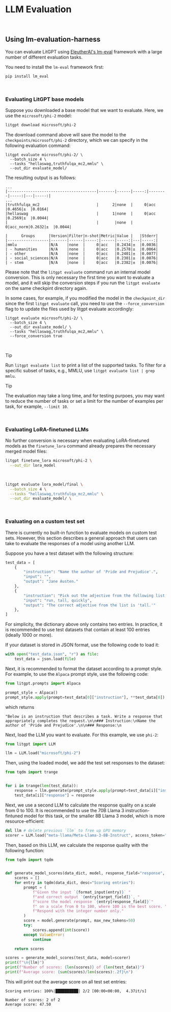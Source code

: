 # LLM Evaluation

&nbsp;

## Using lm-evaluation-harness

You can evaluate LitGPT using [EleutherAI's lm-eval](https://github.com/EleutherAI/lm-evaluation-harness) framework with a large number of different evaluation tasks.

You need to install the `lm-eval` framework first:

```bash
pip install lm_eval
```

&nbsp;

### Evaluating LitGPT base models

Suppose you downloaded a base model that we want to evaluate. Here, we use the `microsoft/phi-2` model:

```bash
litgpt download microsoft/phi-2
```

The download command above will save the model to the `checkpoints/microsoft/phi-2` directory, which we can
specify in the following evaluation command:


```
litgpt evaluate microsoft/phi-2/ \
  --batch_size 4 \
  --tasks "hellaswag,truthfulqa_mc2,mmlu" \
  --out_dir evaluate_model/
```

The resulting output is as follows:

```
...
|---------------------------------------|-------|------|-----:|--------|-----:|---|-----:|
...
|truthfulqa_mc2                         |      2|none  |     0|acc     |0.4656|±  |0.0164|
|hellaswag                              |      1|none  |     0|acc     |0.2569|±  |0.0044|
|                                       |       |none  |     0|acc_norm|0.2632|±  |0.0044|

|      Groups      |Version|Filter|n-shot|Metric|Value |   |Stderr|
|------------------|-------|------|-----:|------|-----:|---|-----:|
|mmlu              |N/A    |none  |     0|acc   |0.2434|±  |0.0036|
| - humanities     |N/A    |none  |     0|acc   |0.2578|±  |0.0064|
| - other          |N/A    |none  |     0|acc   |0.2401|±  |0.0077|
| - social_sciences|N/A    |none  |     0|acc   |0.2301|±  |0.0076|
| - stem           |N/A    |none  |     0|acc   |0.2382|±  |0.0076|
```


Please note that the `litgpt evaluate` command run an internal model conversion. 
This is only necessary the first time you want to evaluate a model, and it will skip the
conversion steps if you run the `litgpt evaluate` on the same checkpint directory again.

In some cases, for example, if you modified the model in the `checkpoint_dir` since the first `litgpt evaluate`
call, you need to use the `--force_conversion` flag to to update the files used by litgpt evaluate accordingly: 

```
litgpt evaluate microsoft/phi-2/ \
  --batch_size 4 \
  --out_dir evaluate_model/ \
  --tasks "hellaswag,truthfulqa_mc2,mmlu" \
  --force_conversion true
```

&nbsp;

> [!TIP]
> Run `litgpt evaluate list` to print a list
> of the supported tasks. To filter for a specific subset of tasks, e.g., MMLU, use `litgpt evaluate list | grep mmlu`.

> [!TIP]
> The evaluation may take a long time, and for testing purpoes, you may want to reduce the number of tasks
> or set a limit for the number of examples per task, for example, `--limit 10`.




&nbsp;

### Evaluating LoRA-finetuned LLMs

No further conversion is necessary when evaluating LoRA-finetuned models as the `finetune_lora` command already prepares the necessary merged model files:

```bash
litgpt finetune_lora microsoft/phi-2 \
  --out_dir lora_model
```

&nbsp;

```bash
litgpt evaluate lora_model/final \
  --batch_size 4 \
  --tasks "hellaswag,truthfulqa_mc2,mmlu" \
  --out_dir evaluate_model/ \
```


&nbsp;

### Evaluating on a custom test set

There is currently no built-in function to evaluate models on custom test sets. However, this section describes a general approach that users can take to evaluate the responses of a model using another LLM.

Suppose you have a test dataset with the following structure:

```python
test_data = [
    {
        "instruction": "Name the author of 'Pride and Prejudice'.",
        "input": "",
        "output": "Jane Austen."
    },
    {
        "instruction": "Pick out the adjective from the following list.",
        "input": "run, tall, quickly",
        "output": "The correct adjective from the list is 'tall.'"
    },
]
```

For simplicity, the dictionary above only contains two entries. In practice, it is recommended to use test datasets that contain at least 100 entries (ideally 1000 or more).

If your dataset is stored in JSON format, use the following code to load it:

```python
with open("test_data.json", "r") as file:
    test_data = json.load(file)
```

Next, it is recommended to format the dataset according to a prompt style. For example, to use the `Alpaca` prompt style, use the following code:

```python
from litgpt.prompts import Alpaca

prompt_style = Alpaca()
prompt_style.apply(prompt=test_data[0]["instruction"], **test_data[0])
```

which returns

```
"Below is an instruction that describes a task. Write a response that appropriately completes the request.\n\n### Instruction:\nName the author of 'Pride and Prejudice'.\n\n### Response:\n
```

Next, load the LLM you want to evaluate. For this example, we use `phi-2`:

```python
from litgpt import LLM

llm = LLM.load("microsoft/phi-2")
```

Then, using the loaded model, we add the test set responses to the dataset:


```python
from tqdm import trange


for i in trange(len(test_data)):
    response = llm.generate(prompt_style.apply(prompt=test_data[i]["instruction"], **test_data[i]))
    test_data[i]["response"] = response
```

Next, we use a second LLM to calculate the response quality on a scale from 0 to 100. It is recommended to use the 70B Llama 3 instruction-fintuned model for this task, or the smaller 8B Llama 3 model, which is more resource-efficient:


```python
del llm # delete previous `llm` to free up GPU memory
scorer = LLM.load("meta-llama/Meta-Llama-3-8B-Instruct", access_token="...")
```

Then, based on this LLM, we calculate the response quality with the following function:

```python
from tqdm import tqdm


def generate_model_scores(data_dict, model, response_field="response", target_field="output"):
    scores = []
    for entry in tqdm(data_dict, desc="Scoring entries"):
        prompt = (
            f"Given the input `{format_input(entry)}` "
            f"and correct output `{entry[target_field]}`, "
            f"score the model response `{entry[response_field]}`"
            f" on a scale from 0 to 100, where 100 is the best score. "
            f"Respond with the integer number only."
        )
        score = model.generate(prompt, max_new_tokens=50)
        try:
            scores.append(int(score))
        except ValueError:
            continue

    return scores
```


```python
scores = generate_model_scores(test_data, model=scorer)
print(f"\n{llm}")
print(f"Number of scores: {len(scores)} of {len(test_data)}")
print(f"Average score: {sum(scores)/len(scores):.2f}\n")
```

This will print out the average score on all test set entries:

```
Scoring entries: 100%|██████████| 2/2 [00:00<00:00,  4.37it/s]

Number of scores: 2 of 2
Average score: 47.50
```
